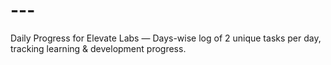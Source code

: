 # ---
Daily Progress for Elevate Labs — Days-wise log of 2 unique tasks per day, tracking learning &amp; development progress.
